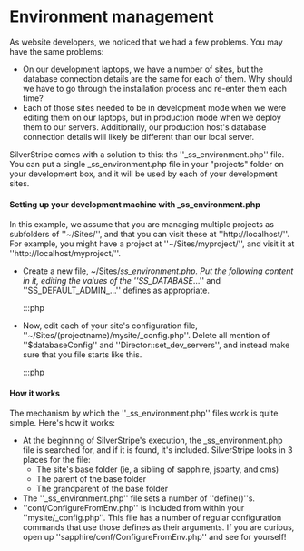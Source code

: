 # Environment management

As website developers, we noticed that we had a few problems.  You may have the same problems:

*  On our development laptops, we have a number of sites, but the database connection details are the same for each of
them.  Why should we have to go through the installation process and re-enter them each time?
*  Each of those sites needed to be in development mode when we were editing them on our laptops, but in production mode
when we deploy them to our servers.  Additionally, our production host's database connection details will likely be
different than our local server.

SilverStripe comes with a solution to this: ths ''_ss_environment.php'' file.  You can put a single _ss_environment.php
file in your "projects" folder on your development box, and it will be used by each of your development sites.

#### Setting up your development machine with _ss_environment.php

In this example, we assume that you are managing multiple projects as subfolders of ''~/Sites/'', and that you can visit
these at ''http://localhost/''.  For example, you might have a project at ''~/Sites/myproject/'', and visit it at
''http://localhost/myproject/''.

*  Create a new file, ~/Sites/_ss_environment.php.  Put the following content in it, editing the values of the
''SS_DATABASE_...'' and ''SS_DEFAULT_ADMIN_...'' defines as appropriate.

	:::php
	<?php
	/* What kind of environment is this: development, test, or live (ie, production)? */
	define('SS_ENVIRONMENT_TYPE', 'dev/test/live');
	
	/* Database connection */
	define('SS_DATABASE_SERVER', 'localhost');
	define('SS_DATABASE_USERNAME', 'root');
	define('SS_DATABASE_PASSWORD', '');
	
	/* Configure a default username and password to access the CMS on all sites in this environment. */
	define('SS_DEFAULT_ADMIN_USERNAME', 'username');
	define('SS_DEFAULT_ADMIN_PASSWORD', 'password');


*  Now, edit each of your site's configuration file, ''~/Sites/(projectname)/mysite/_config.php''.  Delete all mention
of ''$databaseConfig'' and ''Director::set_dev_servers'', and instead make sure that you file starts like this.

	:::php
	<?php
	
	global $project;
	$project = 'mysite';
	
	global $database;
	$database = '(databasename)';
	
	// Use _ss_environment.php file for configuration
	require_once("conf/ConfigureFromEnv.php");


#### How it works

The mechanism by which the ''_ss_environment.php'' files work is quite simple.  Here's how it works:

*  At the beginning of SilverStripe's execution, the _ss_environment.php file is searched for, and if it is found, it's
included.  SilverStripe looks in 3 places for the file:
    * The site's base folder (ie, a sibling of sapphire, jsparty, and cms)
    * The parent of the base folder
    * The grandparent of the base folder
*  The ''_ss_environment.php'' file sets a number of ''define()''s.
*  ''conf/ConfigureFromEnv.php'' is included from within your ''mysite/_config.php''.  This file has a number of regular
configuration commands that use those defines as their arguments.  If you are curious, open up
''sapphire/conf/ConfigureFromEnv.php'' and see for yourself!

